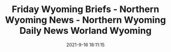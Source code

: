 ---
"title": "Friday Wyoming Briefs - Northern Wyoming News - Northern Wyoming Daily News Worland Wyoming"
"date": "2021-9-16 18:11:15"
"feed_name": "GOOGLENEWSCONSTRUCTION"
"feed_website": "https://news.google.com/search?q=construction%2Bincident&hl=en-US&gl=US&ceid=US:en"
"feed_rss": "https://news.google.com/rss/search?q=construction%2Bincident&hl=en-US&gl=US&ceid=US:en"
"link": "https://www.wyodaily.com/story/2021/09/16/news/friday-wyoming-briefs/12496.html"
"file": "_posts/2021-1-1-d14c0e4020bccdeb999a9dd0e2a7c03c5762def6.md"
"accident": "0"
"drilling": "0"
"dead": "0"
"injured": "0"
---